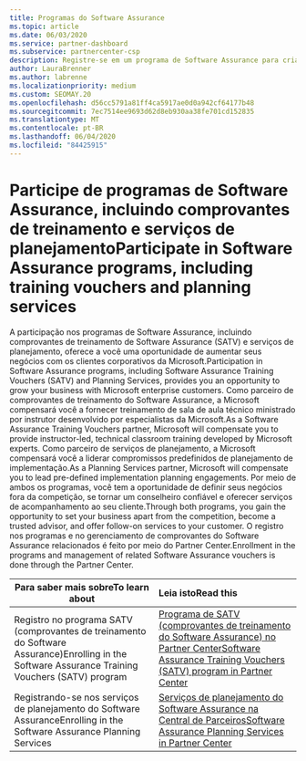 ```yaml
---
title: Programas do Software Assurance
ms.topic: article
ms.date: 06/03/2020
ms.service: partner-dashboard
ms.subservice: partnercenter-csp
description: Registre-se em um programa de Software Assurance para criar negócios e seja recompensado por fornecer treinamento e planejamento para clientes corporativos.
author: LauraBrenner
ms.author: labrenne
ms.localizationpriority: medium
ms.custom: SEOMAY.20
ms.openlocfilehash: d56cc5791a81ff4ca5917ae0d0a942cf64177b48
ms.sourcegitcommit: 7ec7514ee9693d62d8eb930aa38fe701cd152835
ms.translationtype: MT
ms.contentlocale: pt-BR
ms.lasthandoff: 06/04/2020
ms.locfileid: "84425915"
---
```

# <a name="participate-in-software-assurance-programs-including-training-vouchers-and-planning-services"></a><span data-ttu-id="1089e-103">Participe de programas de Software Assurance, incluindo comprovantes de treinamento e serviços de planejamento</span><span class="sxs-lookup"><span data-stu-id="1089e-103">Participate in Software Assurance programs, including training vouchers and planning services</span></span>

<span data-ttu-id="1089e-104">A participação nos programas de Software Assurance, incluindo comprovantes de treinamento de Software Assurance (SATV) e serviços de planejamento, oferece a você uma oportunidade de aumentar seus negócios com os clientes corporativos da Microsoft.</span><span class="sxs-lookup"><span data-stu-id="1089e-104">Participation in Software Assurance programs, including Software Assurance Training Vouchers (SATV) and Planning Services, provides you an opportunity to grow your business with Microsoft enterprise customers.</span></span> <span data-ttu-id="1089e-105">Como parceiro de comprovantes de treinamento do Software Assurance, a Microsoft compensará você a fornecer treinamento de sala de aula técnico ministrado por instrutor desenvolvido por especialistas da Microsoft.</span><span class="sxs-lookup"><span data-stu-id="1089e-105">As a Software Assurance Training Vouchers partner, Microsoft will compensate you to provide instructor-led, technical classroom training developed by Microsoft experts.</span></span> <span data-ttu-id="1089e-106">Como parceiro de serviços de planejamento, a Microsoft compensará você a liderar compromissos predefinidos de planejamento de implementação.</span><span class="sxs-lookup"><span data-stu-id="1089e-106">As a Planning Services partner, Microsoft will compensate you to lead pre-defined implementation planning engagements.</span></span> <span data-ttu-id="1089e-107">Por meio de ambos os programas, você tem a oportunidade de definir seus negócios fora da competição, se tornar um conselheiro confiável e oferecer serviços de acompanhamento ao seu cliente.</span><span class="sxs-lookup"><span data-stu-id="1089e-107">Through both programs, you gain the opportunity to set your business apart from the competition, become a trusted advisor, and offer follow-on services to your customer.</span></span> <span data-ttu-id="1089e-108">O registro nos programas e no gerenciamento de comprovantes do Software Assurance relacionados é feito por meio do Partner Center.</span><span class="sxs-lookup"><span data-stu-id="1089e-108">Enrollment in the programs and management of related Software Assurance vouchers is done through the Partner Center.</span></span>

|<span data-ttu-id="1089e-109">**Para saber mais sobre**</span><span class="sxs-lookup"><span data-stu-id="1089e-109">**To learn about**</span></span>   |<span data-ttu-id="1089e-110">**Leia isto**</span><span class="sxs-lookup"><span data-stu-id="1089e-110">**Read this**</span></span>   |
|--------------------------|:------------------|
|<span data-ttu-id="1089e-111">Registro no programa SATV (comprovantes de treinamento do Software Assurance)</span><span class="sxs-lookup"><span data-stu-id="1089e-111">Enrolling in the Software Assurance Training Vouchers (SATV) program</span></span>|[<span data-ttu-id="1089e-112">Programa de SATV (comprovantes de treinamento do Software Assurance) no Partner Center</span><span class="sxs-lookup"><span data-stu-id="1089e-112">Software Assurance Training Vouchers (SATV) program in Partner Center</span></span>](software-assurance-satv.md)|
|<span data-ttu-id="1089e-113">Registrando-se nos serviços de planejamento do Software Assurance</span><span class="sxs-lookup"><span data-stu-id="1089e-113">Enrolling in the Software Assurance Planning Services</span></span>|[<span data-ttu-id="1089e-114">Serviços de planejamento do Software Assurance na Central de Parceiros</span><span class="sxs-lookup"><span data-stu-id="1089e-114">Software Assurance Planning Services in Partner Center</span></span>](software-assurance-dps.md) |